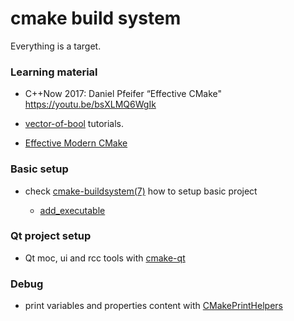 # cmake build system

Everything is a target.

### Learning material

* C++Now 2017: Daniel Pfeifer “Effective CMake" https://youtu.be/bsXLMQ6WgIk

* [vector-of-bool](https://www.youtube.com/watch?v=_yFPO1ofyF0&list=PLK6MXr8gasrGmIiSuVQXpfFuE1uPT615s) tutorials. 

* [Effective Modern CMake](https://gist.github.com/mbinna/c61dbb39bca0e4fb7d1f73b0d66a4fd1)

### Basic setup

* check [cmake-buildsystem(7)](https://cmake.org/cmake/help/latest/manual/cmake-buildsystem.7.html#manual:cmake-buildsystem(7)) how to setup basic project

  * [add_executable](https://cmake.org/cmake/help/latest/command/add_executable.html)


### Qt project setup

* Qt moc, ui and rcc tools with [cmake-qt](https://cmake.org/cmake/help/latest/manual/cmake-qt.7.html)

### Debug

* print variables and properties content with [CMakePrintHelpers](https://cmake.org/cmake/help/latest/module/CMakePrintHelpers.html)
